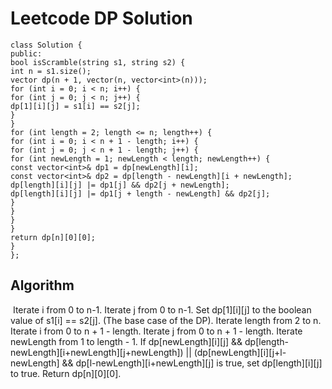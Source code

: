 # Leetcode DP Solution
```
class Solution {
public:
bool isScramble(string s1, string s2) {
int n = s1.size();
vector dp(n + 1, vector(n, vector<int>(n)));
for (int i = 0; i < n; i++) {
for (int j = 0; j < n; j++) {
dp[1][i][j] = s1[i] == s2[j];
}
}
for (int length = 2; length <= n; length++) {
for (int i = 0; i < n + 1 - length; i++) {
for (int j = 0; j < n + 1 - length; j++) {
for (int newLength = 1; newLength < length; newLength++) {
const vector<int>& dp1 = dp[newLength][i];
const vector<int>& dp2 = dp[length - newLength][i + newLength];
dp[length][i][j] |= dp1[j] && dp2[j + newLength];
dp[length][i][j] |= dp1[j + length - newLength] && dp2[j];
}
}
}
}
return dp[n][0][0];
}
};
```
## Algorithm
​
Iterate i from 0 to n-1.
Iterate j from 0 to n-1.
Set dp[1][i][j] to the boolean value of s1[i] == s2[j]. (The base case of the DP).
Iterate length from 2 to n.
Iterate i from 0 to n + 1 - length.
Iterate j from 0 to n + 1 - length.
Iterate newLength from 1 to length - 1.
If dp[newLength][i][j] && dp[length-newLength][i+newLength][j+newLength]) || (dp[newLength][i][j+l-newLength] && dp[l-newLength][i+newLength][j] is true, set dp[length][i][j] to true.
Return dp[n][0][0].
​
​